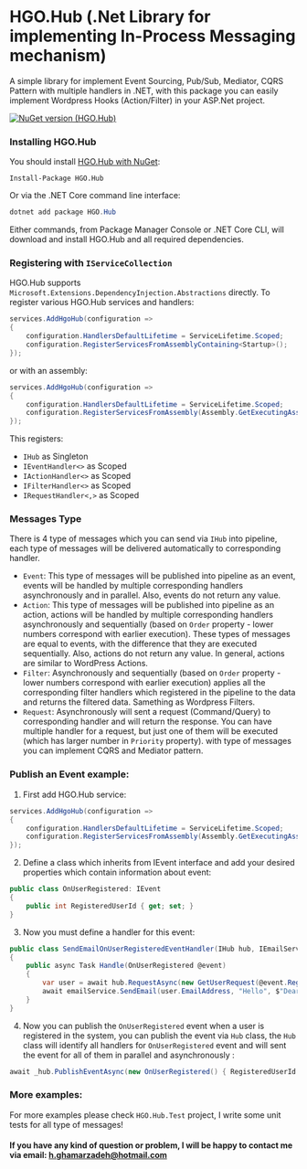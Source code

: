 
# HGO.Hub (.Net Library for implementing In-Process Messaging mechanism)
A simple library for implement Event Sourcing, Pub/Sub, Mediator, CQRS Pattern with multiple handlers in .NET, with this package you can easily implement Wordpress Hooks (Action/Filter) in your ASP.Net project.

[![NuGet version (HGO.Hub)](https://img.shields.io/nuget/v/HGO.Hub)](https://www.nuget.org/packages/HGO.Hub/)

### Installing HGO.Hub
You should install  [HGO.Hub with NuGet](https://www.nuget.org/packages/HGO.Hub):

```
Install-Package HGO.Hub
```

Or via the .NET Core command line interface:

```cs
dotnet add package HGO.Hub
```

Either commands, from Package Manager Console or .NET Core CLI, will download and install HGO.Hub and all required dependencies.

### Registering with  `IServiceCollection`

HGO.Hub supports  `Microsoft.Extensions.DependencyInjection.Abstractions`  directly. To register various HGO.Hub services and handlers:

```cs
services.AddHgoHub(configuration =>
{
    configuration.HandlersDefaultLifetime = ServiceLifetime.Scoped;
    configuration.RegisterServicesFromAssemblyContaining<Startup>();
});
```
or with an assembly:
```cs
services.AddHgoHub(configuration =>
{
    configuration.HandlersDefaultLifetime = ServiceLifetime.Scoped;
    configuration.RegisterServicesFromAssembly(Assembly.GetExecutingAssembly());
});
```
This registers:

-   `IHub`  as Singleton
-   `IEventHandler<>`  as Scoped
-   `IActionHandler<>`  as Scoped
-   `IFilterHandler<>`  as Scoped
-   `IRequestHandler<,>`  as Scoped

### Messages Type
There is 4 type of messages which you can send via `IHub` into pipeline, each type of messages will be delivered automatically to corresponding handler.

 - `Event`: This type of messages will be published into pipeline as an event, events will be handled by multiple corresponding handlers asynchronously and in parallel. Also, events do not return any value.
 - `Action`: This type of messages will be published into pipeline as an action, actions will be handled by multiple corresponding handlers asynchronously and sequentially (based on `Order` property - lower numbers correspond with earlier execution). These types of messages are equal to events, with the difference that they are executed sequentially. Also, actions do not return any value. In general, actions are similar to WordPress Actions.
 - `Filter`: Asynchronously and sequentially (based on `Order` property - lower numbers correspond with earlier execution) applies all the corresponding filter handlers which registered in the pipeline to the data and returns the filtered data. Samething as Wordpress Filters.
 - `Request`: Asynchronously will sent a request (Command/Query) to corresponding handler and will return the response. You can have multiple handler for a request, but just one of them will be executed (which has larger number in `Priority` property). with type of messages you can implement CQRS and Mediator pattern.

### Publish an Event example:

 1. First add HGO.Hub service:
```cs
services.AddHgoHub(configuration =>
{
    configuration.HandlersDefaultLifetime = ServiceLifetime.Scoped;
    configuration.RegisterServicesFromAssembly(Assembly.GetExecutingAssembly());
});
```
2. Define a class which inherits from IEvent interface and add your desired properties which contain information about event:
```cs
public class OnUserRegistered: IEvent
{
    public int RegisteredUserId { get; set; }
}
```
3. Now you must define a handler for this event:
```cs
public class SendEmailOnUserRegisteredEventHandler(IHub hub, IEmailService emailService) : IEventHandler<OnUserRegistered>
{
    public async Task Handle(OnUserRegistered @event)
    {
        var user = await hub.RequestAsync(new GetUserRequest(@event.RegisteredUserId));
        await emailService.SendEmail(user.EmailAddress, "Hello", $"Dear {user.FirstName} {user.LastName}, Thank you for join us!");
    }
}
```
4. Now you can publish the `OnUserRegistered` event when a user is registered in the system, you can publish the event via `Hub` class, the `Hub` class will identify all handlers for `OnUserRegistered` event and will sent the event for all of them in parallel and asynchronously :
```cs
await _hub.PublishEventAsync(new OnUserRegistered() { RegisteredUserId = userId });
```

### More examples:
For more examples please check `HGO.Hub.Test` project, I write some unit tests for all type of messages!

#### If you have any kind of question or problem, I will be happy to contact me via email: h.ghamarzadeh@hotmail.com
